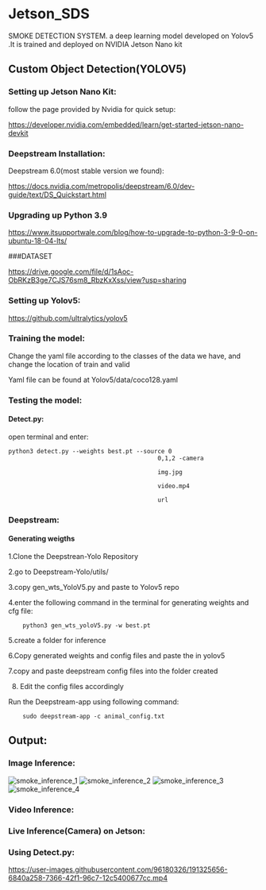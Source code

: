 # Jetson_SDS
SMOKE DETECTION SYSTEM. a deep learning model developed on Yolov5 .It is trained and deployed on NVIDIA Jetson Nano kit

## Custom Object Detection(YOLOV5)

### Setting up Jetson Nano Kit:
 follow the page provided by Nvidia for quick setup:
 
 https://developer.nvidia.com/embedded/learn/get-started-jetson-nano-devkit
 
### Deepstream Installation:
Deepstream 6.0(most stable version we found):

https://docs.nvidia.com/metropolis/deepstream/6.0/dev-guide/text/DS_Quickstart.html

### Upgrading up Python 3.9

https://www.itsupportwale.com/blog/how-to-upgrade-to-python-3-9-0-on-ubuntu-18-04-lts/

###DATASET

https://drive.google.com/file/d/1sAoc-ObRKzB3ge7CJS76sm8_RbzKxXss/view?usp=sharing

### Setting up Yolov5:
https://github.com/ultralytics/yolov5

### Training the model:
Change the yaml file according to the classes of the data we have, and change the location of train and valid

Yaml file can be found at Yolov5/data/coco128.yaml

### Testing the model:

#### Detect.py:
open terminal and enter:

    python3 detect.py --weights best.pt --source 0
                                              0,1,2 -camera
                                              
                                              img.jpg
                                              
                                              video.mp4
                                              
                                              url

### Deepstream:

#### Generating weigths
1.Clone the Deepstrean-Yolo Repository

2.go to Deepstream-Yolo/utils/

3.copy gen_wts_YoloV5.py and paste to Yolov5 repo

4.enter the following command in the terminal for generating weights and cfg file:

        python3 gen_wts_yoloV5.py -w best.pt
5.create a folder for inference

6.Copy  generated weights and config files and paste the in yolov5

7.copy and paste deepstream config files into the folder created

8. Edit the config files accordingly

Run the Deepstream-app using following command:

        sudo deepstream-app -c animal_config.txt


## Output:

### Image Inference:
![smoke_inference_1](https://user-images.githubusercontent.com/96180326/191325495-2c1c2dfb-331e-45c1-91d6-1f5f7894eab2.jpeg)
![smoke_inference_2](https://user-images.githubusercontent.com/96180326/191325546-b1146dcc-7b68-4931-9cae-a3c30aaeb865.jpeg)
![smoke_inference_3](https://user-images.githubusercontent.com/96180326/191325564-d6395a29-46c7-4c7b-9b17-90565d9ae4a4.jpeg)
![smoke_inference_4](https://user-images.githubusercontent.com/96180326/191325579-a1b68f90-c6b3-40ef-89fe-d97d4e5bb515.jpeg)


### Video Inference:


### Live Inference(Camera) on Jetson: 

### Using Detect.py:


https://user-images.githubusercontent.com/96180326/191325656-6840a258-7366-42f1-96c7-12c5400677cc.mp4




